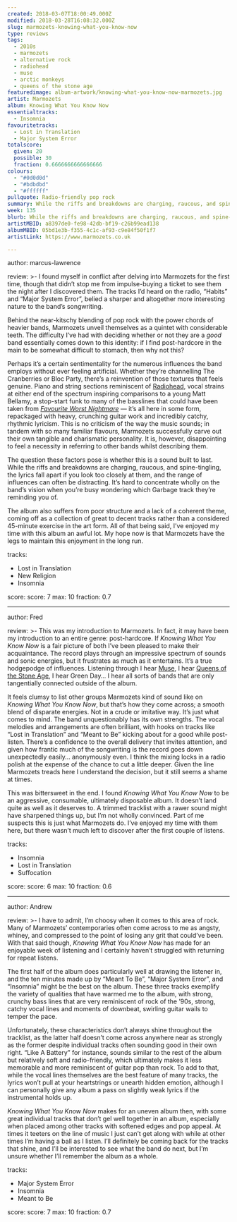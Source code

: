 ```yaml
---
created: 2018-03-07T18:00:49.000Z
modified: 2018-03-28T16:08:32.000Z
slug: marmozets-knowing-what-you-know-now
type: reviews
tags:
  - 2010s
  - marmozets
  - alternative rock
  - radiohead
  - muse
  - arctic monkeys
  - queens of the stone age
featuredimage: album-artwork/knowing-what-you-know-now-marmozets.jpg
artist: Marmozets
album: Knowing What You Know Now
essentialtracks:
  - Insomnia
favouritetracks:
  - Lost in Translation
  - Major System Error
totalscore:
  given: 20
  possible: 30
  fraction: 0.6666666666666666
colours:
  - "#0d0d0d"
  - "#bdbdbd"
  - "#ffffff"
pullquote: Radio-friendly pop rock
summary: While the riffs and breakdowns are charging, raucous, and spine-tingling, the lyrics fall apart if you look too closely at them, and the range of influences can often be distracting. It’s hard to concentrate wholly on the band’s vision when you’re busy wondering which Garbage track they’re reminding you of.
week: 135
blurb: While the riffs and breakdowns are charging, raucous, and spine-tingling, the range of influences can often be distracting. There's no clear vision.
artistMBID: a8397de0-fe98-42db-bf19-c26b99ead138
albumMBID: 05bd1e3b-f355-4c1c-af93-c9e84f50f1f7
artistLink: https://www.marmozets.co.uk

---
```


author: marcus-lawrence

review: >-
  I found myself in conflict after delving into Marmozets for the first time, though that didn’t stop me from impulse-buying a ticket to see them the night after I discovered them. The tracks I’d heard on the radio, “Habits” and “Major System Error”, belied a sharper and altogether more interesting nature to the band’s songwriting. 
  
  Behind the near-kitschy blending of pop rock with the power chords of heavier bands, Marmozets unveil themselves as a quintet with considerable teeth. The difficulty I’ve had with deciding whether or not they are a *good* band essentially comes down to this identity: if I find post-hardcore in the main to be somewhat difficult to stomach, then why not this?

  Perhaps it’s a certain sentimentality for the numerous influences the band employs without ever feeling artificial. Whether they’re channelling The Cranberries or Bloc Party, there’s a reinvention of those textures that feels genuine. Piano and string sections reminiscent of [Radiohead](/reviews/radiohead-a-moon-shaped-pool/), vocal strains at either end of the spectrum inspiring comparisons to a young Matt Bellamy, a stop-start funk to many of the basslines that could have been taken from [*Favourite Worst Nightmare*](/reviews/arctic-monkeys-favourite-worst-nightmare/) — it’s all here in some form, repackaged with heavy, crunching guitar work and incredibly catchy, rhythmic lyricism. This is no criticism of the way the music sounds; in tandem with so many familiar flavours, Marmozets successfully carve out their own tangible and charismatic personality. It is, however, disappointing to feel a necessity in referring to other bands whilst describing them.

  The question these factors pose is whether this is a sound built to last. While the riffs and breakdowns are charging, raucous, and spine-tingling, the lyrics fall apart if you look too closely at them, and the range of influences can often be distracting. It’s hard to concentrate wholly on the band’s vision when you’re busy wondering which Garbage track they’re reminding you of. 
  
  The album also suffers from poor structure and a lack of a coherent theme, coming off as a collection of great to decent tracks rather than a considered 45-minute exercise in the art form. All of that being said, I’ve enjoyed my time with this album an awful lot. My hope now is that Marmozets have the legs to maintain this enjoyment in the long run.

tracks:
  - Lost in Translation
  - ­­New Religion
  - ­­Insomnia

score:
  score: 7
  max: 10
  fraction: 0.7

---
author: Fred

review: >-
  This was my introduction to Marmozets. In fact, it may have been my introduction to an entire genre: post-hardcore. If *Knowing What You Know Now* is a fair picture of both I’ve been pleased to make their acquaintance. The record plays through an impressive spectrum of sounds and sonic energies, but it frustrates as much as it entertains. It’s a true hodgepodge of influences. Listening through I hear [Muse](/reviews/muse-origin-of-symmetry/), I hear [Queens of the Stone Age](/reviews/queens-of-the-stone-age-like-clockwork/), I hear Green Day… I hear all sorts of bands that are only tangentially connected outside of the album.

  It feels clumsy to list other groups Marmozets kind of sound like on *Knowing What You Know Now*, but that’s how they come across; a smooth blend of disparate energies. Not in a crude or imitative way. It’s just what comes to mind. The band unquestionably has its own strengths. The vocal melodies and arrangements are often brilliant, with hooks on tracks like “Lost in Translation” and “Meant to Be” kicking about for a good while post-listen. There’s a confidence to the overall delivery that invites attention, and given how frantic much of the songwriting is the record goes down unexpectedly easily… anonymously even. I think the mixing locks in a radio polish at the expense of the chance to cut a little deeper. Given the line Marmozets treads here I understand the decision, but it still seems a shame at times.

  This was bittersweet in the end. I found *Knowing What You Know Now* to be an aggressive, consumable, ultimately disposable album. It doesn’t land quite as well as it deserves to. A trimmed tracklist with a rawer sound might have sharpened things up, but I’m not wholly convinced. Part of me suspects this is just what Marmozets do. I’ve enjoyed my time with them here, but there wasn’t much left to discover after the first couple of listens.

tracks:
  - Insomnia
  - ­­Lost in Translation
  - ­­Suffocation

score:
  score: 6
  max: 10
  fraction: 0.6

---
author: Andrew

review: >-
  I have to admit, I’m choosy when it comes to this area of rock. Many of Marmozets’ contemporaries often come across to me as angsty, whiney, and compressed to the point of losing any grit that could’ve been. With that said though, *Knowing What You Know Now* has made for an enjoyable week of listening and I certainly haven’t struggled with returning for repeat listens. 
  
  The first half of the album does particularly well at drawing the listener in, and the ten minutes made up by “Meant To Be”, “Major System Error”, and “Insomnia” might be the best on the album. These three tracks exemplify the variety of qualities that have warmed me to the album, with strong, crunchy bass lines that are very reminiscent of rock of the ’90s, strong, catchy vocal lines and moments of downbeat, swirling guitar wails to temper the pace.

  Unfortunately, these characteristics don’t always shine throughout the tracklist, as the latter half doesn’t come across anywhere near as strongly as the former despite individual tracks often sounding good in their own right. “Like A Battery” for instance, sounds similar to the rest of the album but relatively soft and radio-friendly, which ultimately makes it less memorable and more reminiscent of guitar pop than rock. To add to that, while the vocal lines themselves are the best feature of many tracks, the lyrics won’t pull at your heartstrings or unearth hidden emotion, although I can personally give any album a pass on slightly weak lyrics if the instrumental holds up. 
  
  *Knowing What You Know Now* makes for an uneven album then, with some great individual tracks that don’t gel well together in an album, especially when placed among other tracks with softened edges and pop appeal. At times it teeters on the line of music I just can’t get along with while at other times I’m having a ball as I listen. I’ll definitely be coming back for the tracks that shine, and I’ll be interested to see what the band do next, but I’m unsure whether I’ll remember the album as a whole.

tracks:
  - Major System Error
  - ­­Insomnia
  - ­­Meant to Be
  
score:
  score: 7
  max: 10
  fraction: 0.7

